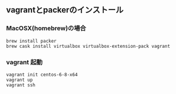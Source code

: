 ## vagrantとpackerのインストール

### MacOSX(homebrew)の場合

```
brew install packer
brew cask install virtualbox virtualbox-extension-pack vagrant
```

### vagrant 起動

```
vagrant init centos-6-8-x64
vagrant up
vagrant ssh
```